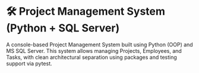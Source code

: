 # 🛠️ Project Management System (Python + SQL Server)

A console-based Project Management System built using Python (OOP) and MS SQL Server. This system allows managing Projects, Employees, and Tasks, with clean architectural separation using packages and testing support via pytest.

